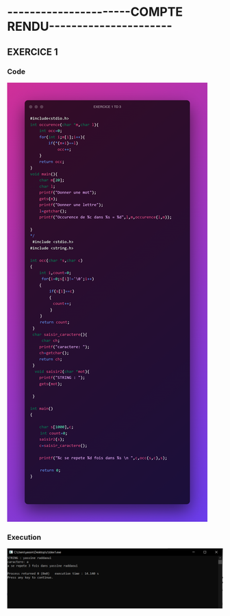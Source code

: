 <h1>----------------------COMPTE RENDU----------------------</h1>
<h2>EXERCICE 1</h2>
<h3>Code</h3>
<img src="img/EXERCICE 1 TD 3.png">
<h3> Execution</h3>
<img src="img/ex1.PNG">
